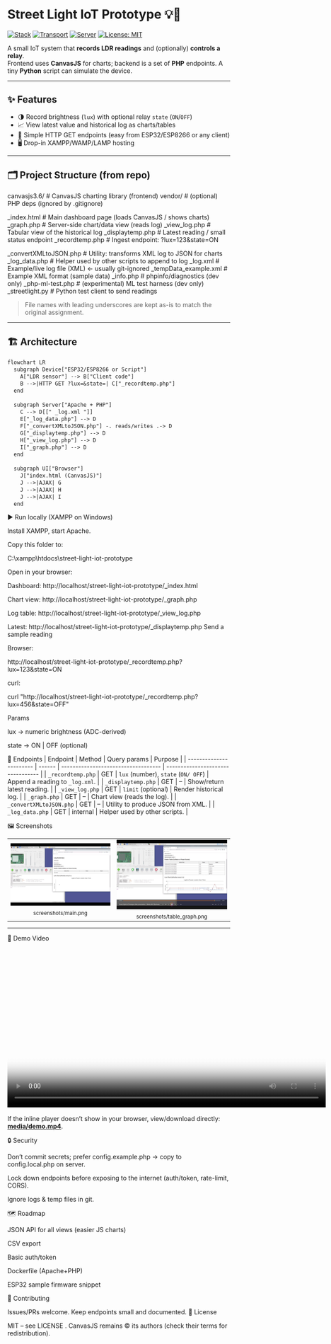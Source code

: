 # Street Light IoT Prototype 💡🌙

[![Stack](https://img.shields.io/badge/Stack-PHP%20%7C%20ESP32%2FESP8266%20%7C%20CanvasJS-blue)](#)
[![Transport](https://img.shields.io/badge/Transport-HTTP%20%7C%20Query%20Params-green)](#)
[![Server](https://img.shields.io/badge/Server-Apache%20%7C%20XAMPP-orange)](#)
[![License: MIT](https://img.shields.io/badge/License-MIT-success.svg)](LICENSE)

A small IoT system that **records LDR readings** and (optionally) **controls a relay**.  
Frontend uses **CanvasJS** for charts; backend is a set of **PHP** endpoints. A tiny **Python** script can simulate the device.

---

## ✨ Features
- 🌗 Record brightness (`lux`) with optional relay `state` (`ON`/`OFF`)
- 📈 View latest value and historical log as charts/tables
- 🔌 Simple HTTP GET endpoints (easy from ESP32/ESP8266 or any client)
- 🖥️ Drop-in XAMPP/WAMP/LAMP hosting

---

## 🗂 Project Structure (from repo)
canvasjs3.6/ # CanvasJS charting library (frontend)
vendor/ # (optional) PHP deps (ignored by .gitignore)

_index.html # Main dashboard page (loads CanvasJS / shows charts)
_graph.php # Server-side chart/data view (reads log)
_view_log.php # Tabular view of the historical log
_displaytemp.php # Latest reading / small status endpoint
_recordtemp.php # Ingest endpoint: ?lux=123&state=ON

_convertXMLtoJSON.php # Utility: transforms XML log to JSON for charts
_log_data.php # Helper used by other scripts to append to log
_log.xml # Example/live log file (XML) ← usually git-ignored
_tempData_example.xml # Example XML format (sample data)
_info.php # phpinfo/diagnostics (dev only)
_php-ml-test.php # (experimental) ML test harness (dev only)
_streetlight.py # Python test client to send readings


> File names with leading underscores are kept as-is to match the original assignment.

---

## 🏗 Architecture

```mermaid
flowchart LR
  subgraph Device["ESP32/ESP8266 or Script"]
    A["LDR sensor"] --> B["Client code"]
    B -->|HTTP GET ?lux=&state=| C["_recordtemp.php"]
  end

  subgraph Server["Apache + PHP"]
    C --> D[[" _log.xml "]]
    E["_log_data.php"] --> D
    F["_convertXMLtoJSON.php"] -. reads/writes .-> D
    G["_displaytemp.php"] --> D
    H["_view_log.php"] --> D
    I["_graph.php"] --> D
  end

  subgraph UI["Browser"]
    J["index.html (CanvasJS)"]
    J -->|AJAX| G
    J -->|AJAX| H
    J -->|AJAX| I
  end
```

▶️ Run locally (XAMPP on Windows)

Install XAMPP, start Apache.

Copy this folder to:

C:\xampp\htdocs\street-light-iot-prototype


Open in your browser:

Dashboard: http://localhost/street-light-iot-prototype/_index.html

Chart view: http://localhost/street-light-iot-prototype/_graph.php

Log table: http://localhost/street-light-iot-prototype/_view_log.php

Latest: http://localhost/street-light-iot-prototype/_displaytemp.php
Send a sample reading

Browser:

http://localhost/street-light-iot-prototype/_recordtemp.php?lux=123&state=ON


curl:

curl "http://localhost/street-light-iot-prototype/_recordtemp.php?lux=456&state=OFF"


Params

lux → numeric brightness (ADC-derived)

state → ON | OFF (optional)

🔌 Endpoints
| Endpoint                | Method | Query params                        | Purpose                           |
| ----------------------- | ------ | ----------------------------------- | --------------------------------- |
| `_recordtemp.php`       | GET    | `lux` (number), `state` (`ON/ OFF`) | Append a reading to `_log.xml`.   |
| `_displaytemp.php`      | GET    | –                                   | Show/return latest reading.       |
| `_view_log.php`         | GET    | `limit` (optional)                  | Render historical log.            |
| `_graph.php`            | GET    | –                                   | Chart view (reads the log).       |
| `_convertXMLtoJSON.php` | GET    | –                                   | Utility to produce JSON from XML. |
| `_log_data.php`         | GET    | internal                            | Helper used by other scripts.     |

🖼 Screenshots

<table>
  <tr>
    <td align="center">
      <img src="screenshots/main.png" width="420" alt="Main dashboard"/>
      <div><sub>screenshots/main.png</sub></div>
    </td>
    <td align="center">
      <img src="screenshots/table_graph.png" width="420" alt="Table + graph view"/>
      <div><sub>screenshots/table_graph.png</sub></div>
    </td>
  </tr>
</table>

---
🎥 Demo Video

<video src="media/demo.mp4" width="720" controls poster="screenshots/main.png"></video>

If the inline player doesn’t show in your browser, view/download directly: **[media/demo.mp4](media/demo.mp4)**.


🔒 Security

Don’t commit secrets; prefer config.example.php → copy to config.local.php on server.

Lock down endpoints before exposing to the internet (auth/token, rate-limit, CORS).

Ignore logs & temp files in git.

🗺️ Roadmap

 JSON API for all views (easier JS charts)

 CSV export

 Basic auth/token

 Dockerfile (Apache+PHP)

 ESP32 sample firmware snippet

 🤝 Contributing

Issues/PRs welcome. Keep endpoints small and documented.
📄 License

MIT – see LICENSE
. CanvasJS remains © its authors (check their terms for redistribution).


